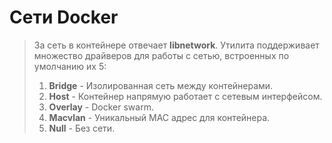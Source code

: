 # Сети Docker

> За сеть в контейнере отвечает __libnetwork__. Утилита поддерживает множество драйверов для работы с сетью, встроенных по умолчанию их 5:<br>
> 1. __Bridge__ - Изолированная сеть между контейнерами.<br>
> 1. __Host__ - Контейнер напрямую работает с сетевым интерфейсом. <br>
> 1. __Overlay__ - Docker swarm.
> 1. __Macvlan__ - Уникальный MAC адрес для контейнера.
> 1. __Null__ - Без сети.

